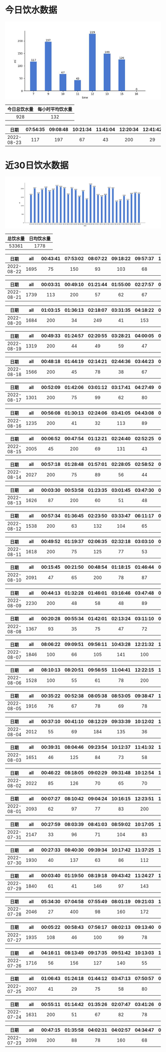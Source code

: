 # 今日饮水数据

<div align=center>
<img src="today.jpg" style="zoom: 100%;" />

| 今日总饮水量 | 每小时平均饮水量 |
| :----: | :----: |
| 928 | 132 |
</div>

| 日期 | 07:54:35 | 09:08:48 | 10:21:34 | 11:41:04 | 12:20:34 | 12:41:42 | 13:13:23 | 13:51:25 | 15:12:30 |
| :----: | :----: | :----: | :----: | :----: | :----: | :----: | :----: | :----: | :----: |
| 2022-08-23 | 117 | 197 | 67 | 43 | 200 | 29 | 105 | 44 | 126 |

# 近30日饮水数据

<div align=center>
<img src="30.jpg"style="zoom: 100%;" />

| 总饮水量 | 日均饮水量 |
| :----: | :----: |
| 53361 | 1778 |
</div>

| 日期 | all | 00:43:41 | 07:53:02 | 08:07:22 | 09:18:22 | 09:57:37 | 10:11:50 | 12:15:16 | 12:40:49 | 13:06:42 | 14:14:18 | 15:11:37 | 16:18:18 | 17:29:54 | 19:31:11 | 22:02:07 | 22:50:28 | 23:16:29 |
| :----: | :----: | :----: | :----: | :----: | :----: | :----: | :----: | :----: | :----: | :----: | :----: | :----: | :----: | :----: | :----: | :----: | :----: | :----: |
| 2022-08-22 | 1695 | 75 | 150 | 93 | 103 | 68 | 84 | 200 | 82 | 87 | 65 | 114 | 67 | 200 | 95 | 52 | 70 | 90 |

| 日期 | all | 00:03:31 | 00:49:10 | 01:21:44 | 01:55:00 | 02:27:57 | 02:57:35 | 03:33:15 | 04:00:26 | 04:20:25 | 04:42:17 | 05:12:32 | 05:55:01 | 07:31:15 | 08:18:50 | 15:52:51 | 16:26:36 | 18:56:45 | 20:52:41 | 21:23:50 | 21:53:33 | 22:29:01 | 23:18:25 |
| :----: | :----: | :----: | :----: | :----: | :----: | :----: | :----: | :----: | :----: | :----: | :----: | :----: | :----: | :----: | :----: | :----: | :----: | :----: | :----: | :----: | :----: | :----: | :----: |
| 2022-08-21 | 1739 | 113 | 200 | 57 | 62 | 67 | 72 | 77 | 47 | 72 | 147 | 55 | 77 | 69 | 20 | 82 | 38 | 37 | 200 | 34 | 44 | 105 | 64 |

| 日期 | all | 01:03:15 | 01:36:13 | 02:18:07 | 03:31:35 | 04:18:22 | 05:55:48 | 06:33:49 | 06:55:33 | 07:45:38 | 08:13:59 | 16:03:36 | 16:37:12 | 17:08:09 | 18:34:36 | 20:31:20 | 21:59:38 |
| :----: | :----: | :----: | :----: | :----: | :----: | :----: | :----: | :----: | :----: | :----: | :----: | :----: | :----: | :----: | :----: | :----: | :----: |
| 2022-08-20 | 1684 | 200 | 34 | 249 | 41 | 153 | 66 | 59 | 41 | 73 | 63 | 67 | 81 | 96 | 300 | 57 | 104 |

| 日期 | all | 00:49:33 | 01:24:57 | 02:20:55 | 03:28:21 | 04:00:05 | 04:30:58 | 06:04:46 | 06:32:51 | 07:35:37 | 08:18:31 | 09:36:44 | 09:59:29 | 16:22:00 | 16:43:58 | 17:21:04 | 17:51:30 | 18:51:30 | 20:24:02 | 22:33:03 |
| :----: | :----: | :----: | :----: | :----: | :----: | :----: | :----: | :----: | :----: | :----: | :----: | :----: | :----: | :----: | :----: | :----: | :----: | :----: | :----: | :----: |
| 2022-08-19 | 1319 | 200 | 44 | 49 | 59 | 47 | 66 | 60 | 55 | 66 | 31 | 41 | 27 | 68 | 99 | 66 | 40 | 82 | 83 | 136 |

| 日期 | all | 00:48:18 | 01:44:19 | 02:14:21 | 02:44:36 | 03:44:23 | 04:44:32 | 06:14:40 | 06:45:09 | 07:12:21 | 08:31:05 | 15:19:51 | 15:57:33 | 16:57:37 | 18:46:24 | 19:36:09 | 20:47:54 | 21:17:45 | 21:57:59 | 22:28:03 | 22:58:57 | 23:55:23 |
| :----: | :----: | :----: | :----: | :----: | :----: | :----: | :----: | :----: | :----: | :----: | :----: | :----: | :----: | :----: | :----: | :----: | :----: | :----: | :----: | :----: | :----: | :----: |
| 2022-08-18 | 1566 | 200 | 45 | 78 | 38 | 67 | 32 | 68 | 92 | 81 | 66 | 44 | 48 | 66 | 200 | 55 | 69 | 94 | 32 | 30 | 81 | 80 |

| 日期 | all | 00:52:09 | 01:42:06 | 03:01:12 | 03:17:41 | 04:27:49 | 05:46:12 | 06:16:58 | 07:21:48 | 08:09:12 | 17:18:01 | 18:01:55 | 18:32:37 | 21:32:39 | 22:31:52 | 23:33:05 | 23:58:35 |
| :----: | :----: | :----: | :----: | :----: | :----: | :----: | :----: | :----: | :----: | :----: | :----: | :----: | :----: | :----: | :----: | :----: | :----: |
| 2022-08-17 | 1301 | 200 | 75 | 99 | 62 | 80 | 85 | 66 | 92 | 55 | 55 | 54 | 64 | 124 | 69 | 58 | 63 |

| 日期 | all | 00:56:08 | 01:30:13 | 02:24:06 | 03:41:05 | 04:43:08 | 05:31:23 | 06:29:07 | 06:59:56 | 09:07:54 | 16:50:57 | 19:22:37 | 22:30:59 |
| :----: | :----: | :----: | :----: | :----: | :----: | :----: | :----: | :----: | :----: | :----: | :----: | :----: | :----: |
| 2022-08-16 | 1235 | 200 | 41 | 32 | 113 | 89 | 69 | 200 | 61 | 77 | 112 | 200 | 41 |

| 日期 | all | 00:06:52 | 00:47:54 | 01:12:21 | 02:24:40 | 02:52:25 | 03:22:21 | 04:07:56 | 04:48:22 | 05:50:54 | 06:18:00 | 06:58:33 | 07:21:41 | 07:53:09 | 08:16:56 | 14:33:54 | 15:12:01 | 15:44:19 | 16:14:24 | 16:25:59 | 20:26:37 | 20:56:51 | 22:05:10 | 22:51:34 | 23:15:17 |
| :----: | :----: | :----: | :----: | :----: | :----: | :----: | :----: | :----: | :----: | :----: | :----: | :----: | :----: | :----: | :----: | :----: | :----: | :----: | :----: | :----: | :----: | :----: | :----: | :----: | :----: |
| 2022-08-15 | 2005 | 45 | 200 | 69 | 131 | 43 | 80 | 71 | 157 | 59 | 41 | 65 | 86 | 44 | 85 | 45 | 200 | 24 | 76 | 21 | 106 | 127 | 85 | 84 | 61 |

| 日期 | all | 00:57:18 | 01:28:48 | 01:57:01 | 02:28:05 | 02:58:52 | 03:15:17 | 03:45:58 | 04:15:34 | 04:59:04 | 05:59:12 | 06:49:05 | 07:24:36 | 09:09:04 | 16:34:07 | 17:01:02 | 17:10:56 | 17:41:52 | 17:58:05 | 18:35:10 | 19:14:03 | 19:44:50 | 20:54:05 | 22:14:22 | 22:40:37 | 23:35:14 | 23:36:04 | 23:36:27 |
| :----: | :----: | :----: | :----: | :----: | :----: | :----: | :----: | :----: | :----: | :----: | :----: | :----: | :----: | :----: | :----: | :----: | :----: | :----: | :----: | :----: | :----: | :----: | :----: | :----: | :----: | :----: | :----: | :----: |
| 2022-08-14 | 2027 | 200 | 75 | 89 | 56 | 44 | 32 | 88 | 87 | 61 | 200 | 53 | 106 | 62 | 56 | 47 | 63 | 79 | 116 | 51 | 66 | 72 | 55 | 69 | 33 | 43 | 61 | 63 |

| 日期 | all | 00:03:30 | 00:53:58 | 01:23:35 | 03:01:45 | 03:47:30 | 04:26:05 | 04:57:52 | 05:43:12 | 06:13:37 | 06:45:31 | 07:45:41 | 08:19:21 | 18:03:45 | 18:25:58 | 19:31:10 | 20:37:47 | 21:14:15 | 21:49:48 | 22:20:17 | 22:50:37 | 23:27:55 |
| :----: | :----: | :----: | :----: | :----: | :----: | :----: | :----: | :----: | :----: | :----: | :----: | :----: | :----: | :----: | :----: | :----: | :----: | :----: | :----: | :----: | :----: | :----: |
| 2022-08-13 | 1626 | 87 | 200 | 60 | 51 | 48 | 88 | 108 | 65 | 92 | 68 | 76 | 88 | 50 | 80 | 83 | 68 | 69 | 54 | 56 | 78 | 57 |

| 日期 | all | 00:57:34 | 01:36:45 | 02:23:50 | 03:33:47 | 06:11:17 | 06:52:07 | 16:06:25 | 16:36:48 | 16:49:28 | 17:02:08 | 17:36:34 | 18:15:00 | 22:31:11 |
| :----: | :----: | :----: | :----: | :----: | :----: | :----: | :----: | :----: | :----: | :----: | :----: | :----: | :----: | :----: |
| 2022-08-12 | 1538 | 200 | 63 | 132 | 104 | 65 | 97 | 62 | 67 | 72 | 53 | 46 | 77 | 500 |

| 日期 | all | 00:49:52 | 01:19:37 | 02:06:35 | 02:32:18 | 03:03:10 | 04:03:46 | 04:28:58 | 06:03:40 | 06:55:58 | 07:44:54 | 08:51:29 | 17:31:01 | 17:56:42 | 18:19:38 | 19:23:49 | 19:43:50 | 22:14:59 | 23:23:46 |
| :----: | :----: | :----: | :----: | :----: | :----: | :----: | :----: | :----: | :----: | :----: | :----: | :----: | :----: | :----: | :----: | :----: | :----: | :----: | :----: |
| 2022-08-11 | 1618 | 200 | 75 | 125 | 77 | 53 | 63 | 46 | 173 | 82 | 66 | 16 | 88 | 110 | 38 | 200 | 89 | 56 | 61 |

| 日期 | all | 00:15:45 | 00:21:50 | 00:48:54 | 01:18:15 | 01:46:44 | 02:19:28 | 03:43:48 | 03:54:10 | 05:44:37 | 06:15:17 | 07:00:44 | 08:11:16 | 16:18:21 | 16:48:30 | 18:49:50 | 20:30:07 | 22:24:23 | 22:25:02 | 22:26:24 | 23:33:05 | 23:33:22 | 23:37:01 |
| :----: | :----: | :----: | :----: | :----: | :----: | :----: | :----: | :----: | :----: | :----: | :----: | :----: | :----: | :----: | :----: | :----: | :----: | :----: | :----: | :----: | :----: | :----: | :----: |
| 2022-08-10 | 2091 | 47 | 65 | 200 | 78 | 87 | 66 | 57 | 57 | 75 | 86 | 63 | 69 | 92 | 33 | 500 | 68 | 92 | 65 | 88 | 88 | 47 | 68 |

| 日期 | all | 00:44:13 | 01:32:28 | 01:46:01 | 03:16:46 | 03:47:48 | 04:21:42 | 06:04:38 | 06:47:55 | 07:51:49 | 08:00:27 | 08:10:06 | 08:43:30 | 09:18:21 | 10:14:18 | 15:02:59 | 17:43:37 | 18:41:28 | 19:44:53 | 20:27:22 | 22:30:16 | 22:31:19 | 22:33:57 | 22:36:45 | 22:39:48 |
| :----: | :----: | :----: | :----: | :----: | :----: | :----: | :----: | :----: | :----: | :----: | :----: | :----: | :----: | :----: | :----: | :----: | :----: | :----: | :----: | :----: | :----: | :----: | :----: | :----: | :----: |
| 2022-08-09 | 2230 | 200 | 48 | 58 | 48 | 89 | 68 | 200 | 108 | 67 | 72 | 108 | 78 | 101 | 43 | 54 | 65 | 400 | 59 | 133 | 77 | 55 | 30 | 25 | 44 |

| 日期 | all | 00:20:28 | 00:55:34 | 01:42:01 | 02:13:24 | 03:11:10 | 03:45:19 | 08:51:51 | 12:52:30 | 13:49:18 | 13:59:54 | 14:59:24 | 16:47:05 | 17:20:49 | 20:24:47 | 20:54:26 | 21:27:43 | 21:52:09 | 22:54:33 | 23:24:42 |
| :----: | :----: | :----: | :----: | :----: | :----: | :----: | :----: | :----: | :----: | :----: | :----: | :----: | :----: | :----: | :----: | :----: | :----: | :----: | :----: | :----: |
| 2022-08-08 | 1367 | 93 | 35 | 75 | 47 | 72 | 46 | 52 | 79 | 200 | 55 | 68 | 64 | 34 | 78 | 103 | 48 | 67 | 72 | 79 |

| 日期 | all | 08:06:22 | 09:09:51 | 09:56:11 | 10:43:28 | 12:21:32 | 12:22:00 | 13:16:41 | 13:46:56 | 14:18:54 | 15:12:18 | 16:39:29 | 17:21:06 | 19:01:45 | 19:48:53 | 21:51:09 | 23:21:27 |
| :----: | :----: | :----: | :----: | :----: | :----: | :----: | :----: | :----: | :----: | :----: | :----: | :----: | :----: | :----: | :----: | :----: | :----: |
| 2022-08-07 | 1846 | 100 | 66 | 105 | 141 | 100 | 100 | 63 | 88 | 58 | 83 | 114 | 200 | 60 | 180 | 300 | 88 |

| 日期 | all | 08:10:13 | 08:20:51 | 09:56:55 | 11:04:41 | 12:22:15 | 13:04:20 | 15:02:32 | 16:02:33 | 16:38:37 | 17:24:37 | 19:35:13 | 20:22:48 | 21:12:46 | 21:42:32 | 22:42:48 | 23:37:59 |
| :----: | :----: | :----: | :----: | :----: | :----: | :----: | :----: | :----: | :----: | :----: | :----: | :----: | :----: | :----: | :----: | :----: | :----: |
| 2022-08-06 | 1528 | 100 | 55 | 61 | 78 | 200 | 69 | 79 | 177 | 48 | 200 | 65 | 103 | 63 | 68 | 73 | 89 |

| 日期 | all | 00:35:22 | 00:52:38 | 08:05:38 | 08:53:05 | 09:38:47 | 10:12:23 | 11:10:42 | 12:29:37 | 13:07:01 | 14:17:13 | 15:14:26 | 15:52:55 | 17:21:08 | 18:40:37 | 19:25:29 | 20:22:16 | 21:22:34 | 21:52:34 | 22:39:54 | 23:47:49 |
| :----: | :----: | :----: | :----: | :----: | :----: | :----: | :----: | :----: | :----: | :----: | :----: | :----: | :----: | :----: | :----: | :----: | :----: | :----: | :----: | :----: | :----: |
| 2022-08-05 | 1916 | 76 | 67 | 78 | 69 | 78 | 61 | 66 | 200 | 34 | 76 | 85 | 59 | 89 | 41 | 200 | 400 | 71 | 35 | 66 | 65 |

| 日期 | all | 00:37:10 | 00:41:10 | 08:12:29 | 09:33:39 | 10:12:02 | 11:05:20 | 12:35:12 | 13:04:08 | 15:01:36 | 16:33:53 | 17:39:18 | 18:14:33 | 18:43:27 | 19:42:02 | 20:26:02 | 20:41:01 | 21:45:39 | 22:15:43 | 23:09:02 |
| :----: | :----: | :----: | :----: | :----: | :----: | :----: | :----: | :----: | :----: | :----: | :----: | :----: | :----: | :----: | :----: | :----: | :----: | :----: | :----: | :----: |
| 2022-08-04 | 2012 | 55 | 69 | 184 | 135 | 36 | 98 | 200 | 73 | 71 | 79 | 200 | 96 | 60 | 81 | 33 | 67 | 300 | 69 | 106 |

| 日期 | all | 00:39:31 | 08:04:46 | 09:23:54 | 10:12:37 | 11:41:32 | 12:23:45 | 13:07:38 | 15:08:24 | 15:59:14 | 17:16:38 | 18:22:18 | 19:45:45 | 20:14:30 | 21:31:06 | 22:05:08 | 22:19:35 | 22:35:31 | 23:05:22 | 23:58:46 |
| :----: | :----: | :----: | :----: | :----: | :----: | :----: | :----: | :----: | :----: | :----: | :----: | :----: | :----: | :----: | :----: | :----: | :----: | :----: | :----: | :----: |
| 2022-08-03 | 1651 | 46 | 125 | 84 | 73 | 58 | 200 | 168 | 43 | 72 | 200 | 82 | 75 | 26 | 89 | 56 | 80 | 69 | 55 | 50 |

| 日期 | all | 00:46:22 | 08:18:05 | 09:02:29 | 09:31:48 | 10:12:54 | 11:07:24 | 12:20:22 | 13:00:26 | 14:46:57 | 15:13:15 | 16:34:03 | 17:18:38 | 17:54:40 | 19:08:19 | 20:41:59 | 22:48:15 | 23:15:47 |
| :----: | :----: | :----: | :----: | :----: | :----: | :----: | :----: | :----: | :----: | :----: | :----: | :----: | :----: | :----: | :----: | :----: | :----: | :----: |
| 2022-08-02 | 2022 | 85 | 126 | 70 | 65 | 70 | 137 | 200 | 63 | 65 | 76 | 157 | 200 | 71 | 55 | 69 | 400 | 113 |

| 日期 | all | 00:07:27 | 08:10:42 | 09:04:24 | 10:16:15 | 12:23:51 | 12:53:34 | 13:13:56 | 14:55:40 | 15:14:04 | 15:52:02 | 16:37:31 | 17:26:40 | 18:15:18 | 18:49:42 | 19:17:16 | 20:43:40 | 21:49:39 | 22:19:28 | 22:51:35 | 23:21:24 |
| :----: | :----: | :----: | :----: | :----: | :----: | :----: | :----: | :----: | :----: | :----: | :----: | :----: | :----: | :----: | :----: | :----: | :----: | :----: | :----: | :----: | :----: |
| 2022-08-01 | 2093 | 62 | 97 | 77 | 83 | 200 | 60 | 80 | 123 | 46 | 29 | 73 | 200 | 99 | 41 | 57 | 75 | 400 | 109 | 65 | 117 |

| 日期 | all | 00:27:59 | 08:03:39 | 08:41:03 | 08:59:02 | 10:17:05 | 11:26:11 | 12:24:12 | 12:57:51 | 13:49:24 | 16:23:35 | 17:23:16 | 18:49:14 | 19:33:17 | 20:11:04 | 21:35:10 | 21:54:28 | 23:16:26 | 23:51:28 |
| :----: | :----: | :----: | :----: | :----: | :----: | :----: | :----: | :----: | :----: | :----: | :----: | :----: | :----: | :----: | :----: | :----: | :----: | :----: | :----: |
| 2022-07-31 | 2147 | 33 | 96 | 71 | 104 | 83 | 133 | 200 | 88 | 87 | 116 | 200 | 88 | 108 | 99 | 400 | 98 | 103 | 40 |

| 日期 | all | 00:27:33 | 08:40:30 | 09:39:34 | 10:17:42 | 11:37:25 | 12:34:25 | 13:05:40 | 14:01:54 | 14:58:03 | 15:16:41 | 16:00:31 | 16:35:22 | 17:19:48 | 17:44:08 | 18:38:31 | 19:41:27 | 20:42:24 | 21:12:27 | 21:59:13 | 22:51:13 | 23:32:06 |
| :----: | :----: | :----: | :----: | :----: | :----: | :----: | :----: | :----: | :----: | :----: | :----: | :----: | :----: | :----: | :----: | :----: | :----: | :----: | :----: | :----: | :----: | :----: |
| 2022-07-30 | 1930 | 40 | 137 | 63 | 86 | 112 | 200 | 79 | 86 | 98 | 61 | 60 | 88 | 200 | 150 | 71 | 55 | 61 | 86 | 104 | 67 | 26 |

| 日期 | all | 00:03:40 | 01:19:50 | 08:19:18 | 09:43:42 | 11:24:27 | 12:24:55 | 12:57:49 | 13:42:50 | 14:18:20 | 15:16:13 | 16:14:24 | 17:41:19 | 18:05:20 | 19:35:15 | 20:08:01 | 20:33:24 | 21:15:32 | 21:59:23 | 23:14:54 |
| :----: | :----: | :----: | :----: | :----: | :----: | :----: | :----: | :----: | :----: | :----: | :----: | :----: | :----: | :----: | :----: | :----: | :----: | :----: | :----: | :----: |
| 2022-07-29 | 1840 | 61 | 41 | 146 | 97 | 143 | 200 | 45 | 72 | 107 | 82 | 44 | 35 | 59 | 400 | 56 | 69 | 83 | 45 | 55 |

| 日期 | all | 05:34:30 | 07:04:58 | 07:55:49 | 08:01:19 | 09:21:03 | 10:05:19 | 11:33:10 | 12:20:31 | 13:04:09 | 14:40:55 | 15:27:36 | 16:20:55 | 17:21:35 | 19:08:33 | 19:58:25 | 21:23:52 | 22:27:46 |
| :----: | :----: | :----: | :----: | :----: | :----: | :----: | :----: | :----: | :----: | :----: | :----: | :----: | :----: | :----: | :----: | :----: | :----: | :----: |
| 2022-07-28 | 2046 | 27 | 400 | 98 | 160 | 172 | 26 | 57 | 200 | 138 | 102 | 65 | 89 | 200 | 144 | 63 | 37 | 68 |

| 日期 | all | 00:05:22 | 00:58:43 | 07:56:17 | 08:02:13 | 09:13:40 | 09:44:58 | 10:24:10 | 10:54:24 | 11:33:07 | 12:16:58 | 13:06:53 | 13:44:17 | 14:15:26 | 14:48:32 | 15:31:54 | 17:21:59 | 17:31:24 | 19:51:37 | 20:39:33 | 21:06:53 |
| :----: | :----: | :----: | :----: | :----: | :----: | :----: | :----: | :----: | :----: | :----: | :----: | :----: | :----: | :----: | :----: | :----: | :----: | :----: | :----: | :----: | :----: |
| 2022-07-27 | 1935 | 108 | 46 | 100 | 99 | 78 | 58 | 88 | 65 | 64 | 200 | 72 | 79 | 78 | 89 | 69 | 200 | 61 | 238 | 90 | 53 |

| 日期 | all | 04:16:11 | 08:13:49 | 09:17:35 | 09:51:42 | 10:13:03 | 12:18:05 | 13:05:32 | 14:17:04 | 15:13:36 | 16:55:47 | 17:16:36 | 17:35:11 | 19:00:43 | 19:57:50 | 20:45:07 | 21:45:56 | 23:00:59 |
| :----: | :----: | :----: | :----: | :----: | :----: | :----: | :----: | :----: | :----: | :----: | :----: | :----: | :----: | :----: | :----: | :----: | :----: | :----: |
| 2022-07-26 | 1716 | 56 | 156 | 127 | 140 | 55 | 200 | 38 | 113 | 105 | 87 | 200 | 78 | 98 | 26 | 67 | 96 | 74 |

| 日期 | all | 01:06:43 | 01:24:18 | 01:44:12 | 03:47:13 | 07:50:57 | 08:17:16 | 08:59:21 | 10:10:35 | 11:17:55 | 12:16:49 | 13:04:39 | 14:25:08 | 15:12:32 | 17:30:30 | 17:32:21 | 18:23:05 | 18:59:27 | 19:52:52 | 20:43:07 | 21:13:37 | 21:58:12 | 22:47:19 | 22:50:44 |
| :----: | :----: | :----: | :----: | :----: | :----: | :----: | :----: | :----: | :----: | :----: | :----: | :----: | :----: | :----: | :----: | :----: | :----: | :----: | :----: | :----: | :----: | :----: | :----: | :----: |
| 2022-07-25 | 2007 | 41 | 29 | 75 | 58 | 80 | 120 | 93 | 116 | 128 | 200 | 116 | 115 | 67 | 200 | 24 | 88 | 85 | 78 | 77 | 67 | 29 | 43 | 78 |

| 日期 | all | 00:55:11 | 01:14:42 | 01:35:26 | 02:07:47 | 03:41:26 | 04:14:03 | 05:47:23 | 07:15:52 | 08:12:59 | 08:20:08 | 09:46:32 | 10:12:13 | 16:01:16 | 16:53:34 | 17:34:40 | 18:03:55 | 19:04:12 | 19:34:56 | 19:54:54 | 20:22:36 | 20:52:21 | 21:35:16 | 22:49:50 | 23:47:09 |
| :----: | :----: | :----: | :----: | :----: | :----: | :----: | :----: | :----: | :----: | :----: | :----: | :----: | :----: | :----: | :----: | :----: | :----: | :----: | :----: | :----: | :----: | :----: | :----: | :----: | :----: |
| 2022-07-24 | 1631 | 200 | 51 | 67 | 82 | 78 | 37 | 92 | 63 | 77 | 20 | 59 | 90 | 40 | 78 | 55 | 11 | 66 | 61 | 40 | 36 | 71 | 70 | 95 | 92 |

| 日期 | all | 00:47:15 | 01:35:58 | 04:02:31 | 04:02:57 | 04:34:47 | 05:06:45 | 05:36:34 | 06:08:27 | 06:48:43 | 07:13:22 | 07:44:55 | 08:12:25 | 08:29:09 | 09:10:56 | 11:08:49 | 11:27:40 | 12:10:33 | 12:23:48 | 18:22:39 | 20:43:47 | 21:42:20 | 22:28:42 | 22:46:24 | 23:55:55 |
| :----: | :----: | :----: | :----: | :----: | :----: | :----: | :----: | :----: | :----: | :----: | :----: | :----: | :----: | :----: | :----: | :----: | :----: | :----: | :----: | :----: | :----: | :----: | :----: | :----: | :----: |
| 2022-07-23 | 2098 | 200 | 88 | 78 | 160 | 68 | 300 | 49 | 29 | 44 | 71 | 77 | 43 | 117 | 134 | 26 | 58 | 62 | 77 | 88 | 33 | 98 | 88 | 66 | 44 |


